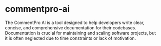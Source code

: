 # commentpro-ai
The CommentPro AI is a tool designed to help developers write clear, concise, and comprehensive documentation for their codebases. Documentation is crucial for maintaining and scaling software projects, but it is often neglected due to time constraints or lack of motivation.
